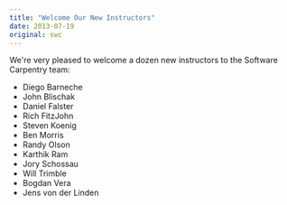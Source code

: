 ```yaml
---
title: "Welcome Our New Instructors"
date: 2013-07-19
original: swc
---
```

<p>We're very pleased to welcome a dozen new instructors to the Software Carpentry team:</p>
<ul>
  <li>Diego Barneche</li>
  <li>John Blischak</li>
  <li>Daniel Falster</li>
  <li>Rich FitzJohn</li>
  <li>Steven Koenig</li>
  <li>Ben Morris</li>
  <li>Randy Olson</li>
  <li>Karthik Ram</li>
  <li>Jory Schossau</li>
  <li>Will Trimble</li>
  <li>Bogdan Vera</li>
  <li>Jens von der Linden</li>
</ul>

